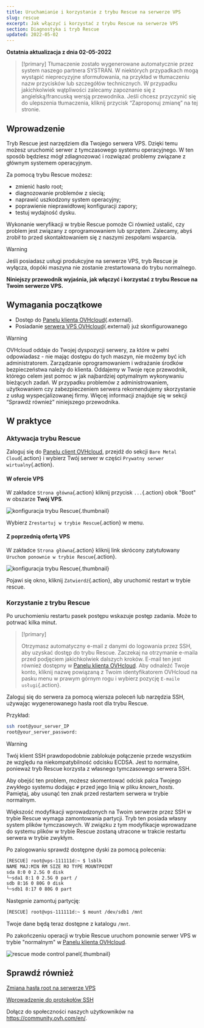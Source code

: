 ```yaml
---
title: Uruchamianie i korzystanie z trybu Rescue na serwerze VPS
slug: rescue
excerpt: Jak włączyć i korzystać z trybu Rescue na serwerze VPS
section: Diagnostyka i tryb Rescue
updated: 2022-05-02
---
```


**Ostatnia aktualizacja z dnia 02-05-2022**

> [!primary]
> Tłumaczenie zostało wygenerowane automatycznie przez system naszego partnera SYSTRAN. W niektórych przypadkach mogą wystąpić nieprecyzyjne sformułowania, na przykład w tłumaczeniu nazw przycisków lub szczegółów technicznych. W przypadku jakichkolwiek wątpliwości zalecamy zapoznanie się z angielską/francuską wersją przewodnika. Jeśli chcesz przyczynić się do ulepszenia tłumaczenia, kliknij przycisk “Zaproponuj zmianę” na tej stronie.
> 

## Wprowadzenie

Tryb Rescue jest narzędziem dla Twojego serwera VPS. Dzięki temu możesz uruchomić serwer z tymczasowego systemu operacyjnego. W ten sposób będziesz mógł zdiagnozować i rozwiązać problemy związane z głównym systemem operacyjnym. 

Za pomocą trybu Rescue możesz:

  - zmienić hasło root;
  - diagnozowanie problemów z siecią;
  - naprawić uszkodzony system operacyjny;
  - poprawienie nieprawidłowej konfiguracji zapory;
  - testuj wydajność dysku.

Wykonanie weryfikacji w trybie Rescue pomoże Ci również ustalić, czy problem jest związany z oprogramowaniem lub sprzętem. Zalecamy, abyś zrobił to przed skontaktowaniem się z naszymi zespołami wsparcia.

> [!warning]
>
> Jeśli posiadasz usługi produkcyjne na serwerze VPS, tryb Rescue je wyłącza, dopóki maszyna nie zostanie zrestartowana do trybu normalnego.
> 

**Niniejszy przewodnik wyjaśnia, jak włączyć i korzystać z trybu Rescue na Twoim serwerze VPS.**

## Wymagania początkowe

- Dostęp do [Panelu klienta OVHcloud](https://www.ovh.com/auth/?action=gotomanager&from=https://www.ovh.pl/&ovhSubsidiary=pl){.external}.
- Posiadanie [serwera VPS OVHcloud](https://www.ovhcloud.com/pl/vps/){.external} już skonfigurowanego

> [!warning]
>
> OVHcloud oddaje do Twojej dyspozycji serwery, za które w pełni odpowiadasz - nie mając dostępu do tych maszyn, nie możemy być ich administratorem. Zarządzanie oprogramowaniem i wdrażanie środków bezpieczeństwa należy do klienta. Oddajemy w Twoje ręce przewodnik, którego celem jest pomoc w jak najbardziej optymalnym wykonywaniu bieżących zadań. W przypadku problemów z administrowaniem, użytkowaniem czy zabezpieczeniem serwera rekomendujemy skorzystanie z usług wyspecjalizowanej firmy. Więcej informacji znajduje się w sekcji “Sprawdź również” niniejszego przewodnika.
> 

## W praktyce

### Aktywacja trybu Rescue

Zaloguj się do [Panelu client OVHcloud](https://www.ovh.com/auth/?action=gotomanager&from=https://www.ovh.pl/&ovhSubsidiary=pl), przejdź do sekcji `Bare Metal Cloud`{.action} i wybierz Twój serwer w części `Prywatny serwer wirtualny`{.action}.

#### W ofercie VPS

W zakładce `Strona główna`{.action} kliknij przycisk `...`{.action} obok "Boot" w obszarze **Twój VPS**.

![konfiguracja trybu Rescue](images/rescue_new.png){.thumbnail}

Wybierz `Zrestartuj w trybie Rescue`{.action} w menu.

#### Z poprzednią ofertą VPS

W zakładce `Strona główna`{.action} kliknij link skrócony zatytułowany `Uruchom ponownie w trybie Rescue`{.action}.

![konfiguracja trybu Rescue](images/rescue_legacy.png){.thumbnail}

Pojawi się okno, kliknij `Zatwierdź`{.action}, aby uruchomić restart w trybie rescue.

### Korzystanie z trybu Rescue

Po uruchomieniu restartu pasek postępu wskazuje postęp zadania. Może to potrwać kilka minut.

> [!primary]
>
> Otrzymasz automatyczny e-mail z danymi do logowania przez SSH, aby uzyskać dostęp do trybu Rescue. Zaczekaj na otrzymanie e-maila przed podjęciem jakichkolwiek dalszych kroków. E-mail ten jest również dostępny w [Panelu klienta OVHcloud](https://www.ovh.com/auth/?action=gotomanager&from=https://www.ovh.pl/&ovhSubsidiary=pl). Aby odnaleźć Twoje konto, kliknij nazwę powiązaną z Twoim identyfikatorem OVHcloud na pasku menu w prawym górnym rogu i wybierz pozycję `E-maile usługi`{.action}.
>

Zaloguj się do serwera za pomocą wiersza poleceń lub narzędzia SSH, używając wygenerowanego hasła root dla trybu Rescue.

Przykład:

```bash
ssh root@your_server_IP
root@your_server_password:
```

> [!warning]
> 
> Twój klient SSH prawdopodobnie zablokuje połączenie przede wszystkim ze względu na niekompatybilność odcisku ECDSA. Jest to normalne, ponieważ tryb Rescue korzysta z własnego tymczasowego serwera SSH.
>
> Aby obejść ten problem, możesz skomentować odcisk palca Twojego zwykłego systemu dodając `#` przed jego linią w pliku *known_hosts*. Pamiętaj, aby usunąć ten znak przed restartem serwera w trybie normalnym.
>
Większość modyfikacji wprowadzonych na Twoim serwerze przez SSH w trybie Rescue wymaga zamontowania partycji. Tryb ten posiada własny system plików tymczasowych. W związku z tym modyfikacje wprowadzane do systemu plików w trybie Rescue zostaną utracone w trakcie restartu serwera w trybie zwykłym.

Po zalogowaniu sprawdź dostępne dyski za pomocą polecenia:

```bash
[RESCUE] root@vps-111111d:~ $ lsblk
NAME MAJ:MIN RM SIZE RO TYPE MOUNTPOINT
sda 8:0 0 2.5G 0 disk
└─sda1 8:1 0 2.5G 0 part /
sdb 8:16 0 80G 0 disk
└─sdb1 8:17 0 80G 0 part
```

Następnie zamontuj partycję:

```bash
[RESCUE] root@vps-111111d:~ $ mount /dev/sdb1 /mnt
```

Twoje dane będą teraz dostępne z katalogu `/mnt`.

Po zakończeniu operacji w trybie Rescue uruchom ponownie serwer VPS w trybie "normalnym" w [Panelu klienta OVHcloud](https://www.ovh.com/auth/?action=gotomanager&from=https://www.ovh.pl/&ovhSubsidiary=pl).

![rescue mode control panel](images/rescue_exit.png){.thumbnail}

## Sprawdź również

[Zmiana hasła root na serwerze VPS](../root-password/)

[Wprowadzenie do protokołów SSH](../../dedicated/ssh-wprowadzenie/)

Dołącz do społeczności naszych użytkowników na <https://community.ovh.com/en/>.
